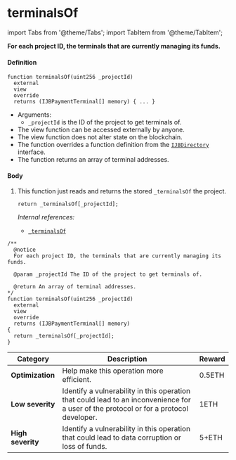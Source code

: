 # terminalsOf

import Tabs from '@theme/Tabs';
import TabItem from '@theme/TabItem';

<Tabs>
<TabItem value="Step by step" label="Step by step">

**For each project ID, the terminals that are currently managing its funds.**

#### Definition

```
function terminalsOf(uint256 _projectId)
  external
  view
  override
  returns (IJBPaymentTerminal[] memory) { ... }
```

* Arguments:
  * `_projectId` is the ID of the project to get terminals of.
* The view function can be accessed externally by anyone.
* The view function does not alter state on the blockchain.
* The function overrides a function definition from the [`IJBDirectory`](/docs/dev/v3/api/interfaces/ijbdirectory.md) interface.
* The function returns an array of terminal addresses.

#### Body

1.  This function just reads and returns the stored `_terminalsOf` the project.

    ```
    return _terminalsOf[_projectId];
    ```

    _Internal references:_

    * [`_terminalsOf`](/docs/dev/v3/api/contracts/jbdirectory/properties/-_terminalsof.md)

</TabItem>

<TabItem value="Code" label="Code">

```
/**
  @notice
  For each project ID, the terminals that are currently managing its funds.

  @param _projectId The ID of the project to get terminals of.

  @return An array of terminal addresses.
*/
function terminalsOf(uint256 _projectId)
  external
  view
  override
  returns (IJBPaymentTerminal[] memory)
{
  return _terminalsOf[_projectId];
}
```

</TabItem>

<TabItem value="Bug bounty" label="Bug bounty">

| Category          | Description                                                                                                                            | Reward |
| ----------------- | -------------------------------------------------------------------------------------------------------------------------------------- | ------ |
| **Optimization**  | Help make this operation more efficient.                                                                                               | 0.5ETH |
| **Low severity**  | Identify a vulnerability in this operation that could lead to an inconvenience for a user of the protocol or for a protocol developer. | 1ETH   |
| **High severity** | Identify a vulnerability in this operation that could lead to data corruption or loss of funds.                                        | 5+ETH  |

</TabItem>
</Tabs>
